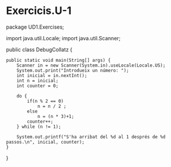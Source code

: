 # Exercicis.U-1
package UD1.Exercises;

import java.util.Locale;
import java.util.Scanner;

public class DebugCollatz {

    public static void main(String[] args) {
        Scanner in = new Scanner(System.in).useLocale(Locale.US);
        System.out.print("Introdueix un número: ");
        int inicial = in.nextInt();
        int n = inicial;
        int counter = 0;

        do {
            if(n % 2 == 0)
                n = n / 2 ;
            else
                n = (n * 3)+1;
            counter++;
        } while (n != 1);

        System.out.printf("S'ha arribat del %d al 1 després de %d passos.\n", inicial, counter);
    }
}
